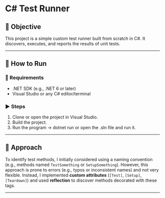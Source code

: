 # C# Test Runner

## 📌 Objective

This project is a simple custom test runner built from scratch in C#. It discovers, executes, and reports the results of unit tests.

---

## 🚀 How to Run

### 🧱 Requirements

- .NET SDK (e.g., .NET 6 or later)
- Visual Studio or any C# editor/terminal

### ▶️ Steps

1. Clone or open the project in Visual Studio.
2. Build the project.
3. Run the program -> dotnet run or open the .sln file and run it.

---

## 🎯 Approach

To identify test methods, I initially considered using a naming convention (e.g., methods named `TestSomething` or `SetupSomething`). However, this approach is prone to errors (e.g., typos or inconsistent names) and not very flexible.
Instead, I implemented **custom attributes** (`[Test]`, `[Setup]`, `[Teardown]`) and used **reflection** to discover methods decorated with these tags.

---
